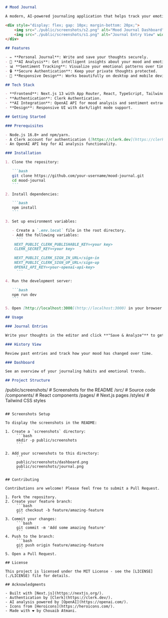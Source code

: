 ````markdown
# Mood Journal

A modern, AI-powered journaling application that helps track your emotions and provides insights into your mental wellbeing.

<div style="display: flex; gap: 10px; margin-bottom: 20px;">
    <img src="./public/screenshots/s2.png" alt="Mood Journal Dashboard" width="48%">
    <img src="./public/screenshots/s1.png" alt="Journal Entry View" width="48%">
</div>

## Features

- ✏️ **Personal Journal**: Write and save your thoughts securely.
- 🧠 **AI Analysis**: Get intelligent insights about your mood and emotions and generates a color based on the mood.
- 📊 **Sentiment Tracking**: Visualize your emotional patterns over time.
- 🔒 **Secure Authentication**: Keep your private thoughts protected.
- 📱 **Responsive Design**: Works beautifully on desktop and mobile devices.

## Tech Stack

- **Frontend**: Next.js 13 with App Router, React, TypeScript, Tailwind CSS.
- **Authentication**: Clerk Authentication.
- **AI Integration**: OpenAI API for mood analysis and sentiment extraction.
- **Design**: Responsive UI with dark/light mode support.

## Getting Started

### Prerequisites

- Node.js 16.8+ and npm/yarn.
- A Clerk account for authentication ([https://clerk.dev](https://clerk.dev)).
- An OpenAI API key for AI analysis functionality.

### Installation

1. Clone the repository:

   ```bash
   git clone https://github.com/your-username/mood-journal.git
   cd mood-journal
   ```

2. Install dependencies:

   ```bash
   npm install
   ```

3. Set up environment variables:

   - Create a `.env.local` file in the root directory.
   - Add the following variables:
     ```
    NEXT_PUBLIC_CLERK_PUBLISHABLE_KEY=<your key>
    CLERK_SECRET_KEY=<your key>

    NEXT_PUBLIC_CLERK_SIGN_IN_URL=/sign-in
    NEXT_PUBLIC_CLERK_SIGN_UP_URL=/sign-up
    OPENAI_API_KEY=<your-openai-api-key>
     ```

4. Run the development server:

   ```bash
   npm run dev
   ```

5. Open [http://localhost:3000](http://localhost:3000) in your browser.

## Usage

### Journal Entries

Write your thoughts in the editor and click **"Save & Analyze"** to get AI-generated insights about your mood, subject matter, and emotional tone.

### History View

Review past entries and track how your mood has changed over time.

### Dashboard

See an overview of your journaling habits and emotional trends.

## Project Structure
````

/public/screenshots/ # Screenshots for the README
/src/ # Source code
/components/ # React components
/pages/ # Next.js pages
/styles/ # Tailwind CSS styles

````

## Screenshots Setup

To display the screenshots in the README:

1. Create a `screenshots` directory:
     ```bash
     mkdir -p public/screenshots
     ```

2. Add your screenshots to this directory:
     ```
     public/screenshots/dashboard.png
     public/screenshots/journal.png
     ```

## Contributing

Contributions are welcome! Please feel free to submit a Pull Request.

1. Fork the repository.
2. Create your feature branch:
     ```bash
     git checkout -b feature/amazing-feature
     ```
3. Commit your changes:
     ```bash
     git commit -m 'Add some amazing feature'
     ```
4. Push to the branch:
     ```bash
     git push origin feature/amazing-feature
     ```
5. Open a Pull Request.

## License

This project is licensed under the MIT License - see the [LICENSE](./LICENSE) file for details.

## Acknowledgments

- Built with [Next.js](https://nextjs.org/).
- Authentication by [Clerk](https://clerk.dev/).
- AI analysis powered by [OpenAI](https://openai.com/).
- Icons from [Heroicons](https://heroicons.com/).
- Made with ❤️ by Chouaib Atmani.
````
